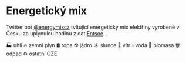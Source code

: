# Energetický mix

Twitter bot [@energymixcz](https://twitter.com/energymixcz) tvítující energetický mix elektřiny vyrobené v Česku za uplynulou hodinu z dat [Entsoe](https://transparency.entsoe.eu/).


🏭 uhlí
🔥 zemní plyn
🛢️ ropa
☢️ jádro
☀️ slunce
💨 vítr
💧 voda
🌿 biomasa
🗑️ odpad
♻️ ostatní OZE


